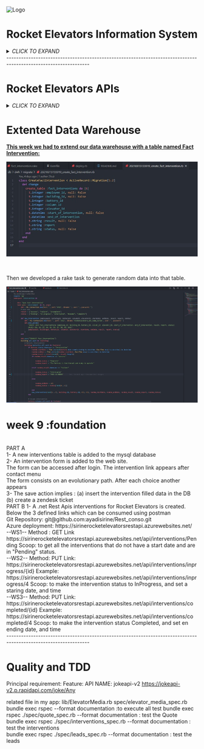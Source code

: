 <img align="center" src="https://rocketelevators-yt.com/assets/RocketElevators_images/clear_logo.png"  alt="Logo" width="850" height="200">


# Rocket Elevators Information System #

<details>
<summary><i>CLICK TO EXPAND</i></summary>

This week converted our static website into a Ruby on Rails application.

The first step was to use the Assett Pipeline to provide the JS, CSS and HTML files needed to run the website. 

We implemented Embeded Ruby Syntax to the HTML code.

We created a database which contained multiple tables :

The employee table is used to assign permissions to access the Backoffice. It is also used to store e-mails and passwords of said employees.

If you want to access the Backoffice use these credentials:

- username: nicolas.genest@codeboxx.biz
- password: newdog1

</br>

![](2021-02-19-19-06-57.png)

</br>

The users table is used to store login information for employees. It also assigns an ID to each one in order to link the tables together.


![](2021-02-19-19-09-22.png)

</br>

In order to create a Backoffice, we first had to implement an authentication process. To achieve this, we used Gem Devise which took care of all the controllers necessary for user creation and user sessions. We then used RailsAdmin that provided us with a Backoffice interface for managing our data, such as the Employee table, the Users table and a Quote table which is used to store all the quote requests made on the website.


![](2021-02-19-19-31-26.png)

</br>

Here is a screenshot of what the list of quotes looks like :

![](2021-02-19-19-30-54.png)

</br>

We then deployed the website to AWS Ubuntu Server using Cloudflare to secure it.

</br>
</br>

The Backoffice was updated to include more data from Mysql as well as adding a Data Warehouse.

![](2021-02-26-17-48-58.png)

</br>

It is now possible to Query the database and show the results in a graph :

![](2021-02-26-17-52-10.png)

</br>

We can also group multiple Graphs at the same time using a Dashboard :

![](2021-02-26-17-53-32.png)

</br>

In order to link the two databases together and to keep them up to date, we had to create tasks :

![](2021-02-26-17-55-30.png)

</details>
----------------------------------------------------------------------------------------------------------------
</br>

# Rocket Elevators APIs #

<details>
<summary><i>CLICK TO EXPAND</i></summary>

**Use these credentials to access the back office:**

- Username: nicolas.genest@codeboxx.biz
- Password: newdog1
---------------------------------------------------------------------------------------------------------------
</br>

<u><b>This week we had to implement APIs to our Rocket Elevators Rails Applications:</u></b>

</br>

First we added the **Twilio** and **Slack** APIs which were pretty similar. We added this code to the *Elevator Model*:

![](2021-03-11-12-17-18.png)

</br>

Next we linked the *Quotes* and *Leads* controller to **Zendesk**:

![](2021-03-11-12-56-02.png)

![](2021-03-11-12-56-45.png)

</br>

Here is what the **Sendgrid** code looks like in the *Leads Controller*:

![](2021-03-11-12-59-13.png)

This is the email that the customer receives when he/she completes the *Contact Form*:

![](2021-03-11-13-06-02.png)

</br>

In order to have *Contact Form Attachment Files* sent to **Dropbox**,(Le login est cmoutlook17@gmail.com password: rocketelevators2021) here is what we added:

![](2021-03-11-13-15-36.png)

</br>

Next comes **IBM Watson Text-to-Speech**. We started by adding an audio player to *Rails Admin* in a new tab called Watson:

![](2021-03-11-13-26-19.png)

Then, we created a method that updates the audio file with Watson reading the text provided, here is the code:

![](2021-03-11-13-51-19.png)

See what the audio player looks like:

![](2021-03-11-13-54-10.png)

</br>

Finally, we implemented **Google Maps** in the *Back Office*. This is the code:

![](2021-03-12-11-08-22.png)

![](2021-03-12-11-09-12.png)

Here is what it looks like on the website:

![](2021-03-12-11-11-36.png)

## BONUS ##

</br>

We added a **Spotify Player** to the *Admin Page*:

![](2021-03-12-17-25-18.png)
![](2021-03-12-17-25-45.png)
![](2021-03-12-17-26-46.png)

</br>

Next, we added a new **Watson** to provide interesting facts about *Star Wars*:

![](2021-03-12-17-28-30.png)
![](2021-03-12-17-29-23.png)
![](2021-03-12-17-30-09.png)

</br>

Finally we tried to add **Weather** to *Google Maps* but this is as far as we got:

![](2021-03-12-22-28-09.png)
</details>


# Extented Data Warehouse #

<u><b>This week we had to extend our data warehouse with a table named Fact Intervention:</u></b>

![](fact_int.jpg)

</br>

Then we developed a rake task to generate random data into that table.

![](fact_int2.jpg)


# week 9 :foundation  #

</br>
PART A
</br>
1- A new interventions table is added to the mysql database
</br>
2- An intervention form is added to the web site. 
</br>
The form can be accessed after login. The intervention link appears after contact menu  
</br>
The form consists on an evolutionary path. After each choice another appears 
</br>
3- The save action implies : 
  (a) insert the intervention filled data in the DB
  (b) create a zendesk ticket 
</br>
PART B 
1- A .net Rest Apis interventions for Rocket Elevators is created.
Below the 3 defined links which can be consumed using postman 
</br>
Git Repository:   git@github.com:ayadisirine/Rest_conso.git
</br>
Azure deployment: https://sirinerocketelevatorsrestapi.azurewebsites.net/
</br>
--WS1--
  Method : GET
  Link https://sirinerocketelevatorsrestapi.azurewebsites.net/api/interventions/Pending  
  Scoop: to get all the interventions that do not have a start date and are in "Pending" status.
  </br>
--WS2--
  Method: PUT
  Link: https://sirinerocketelevatorsrestapi.azurewebsites.net/api/interventions/inprogress/{id}
  Example: https://sirinerocketelevatorsrestapi.azurewebsites.net/api/interventions/inprogress/4 
  Scoop: to make the intervention status to InProgress, and set a staring date, and time
  </br>
--WS3--
  Method: PUT
  Link: https://sirinerocketelevatorsrestapi.azurewebsites.net/api/interventions/completed/{id}
  Example: https://sirinerocketelevatorsrestapi.azurewebsites.net/api/interventions/completed/4 
  Scoop: to make the intervention status Completed, and set en ending date, and time
  </br>
----------------------------------------------------------------------------------------------------------------
</br>

# Quality and TDD #

Principal requirement: 
Feature:
    API NAME: jokeapi-v2
   https://jokeapi-v2.p.rapidapi.com/joke/Any

   related file in my app:
        lib/ElevatorMedia.rb
        spec/elevator_media_spec.rb
        bundle exec rspec --format documentation :to execute all test
        bundle exec rspec ./spec/quote_spec.rb --format documentation : test the Quote
        </br>
        bundle exec rspec ./spec/interventions_spec.rb --format documentation : test the interventions
        </br>
        bundle exec rspec ./spec/leads_spec.rb --format documentation : test the leads 
        </br>
        
        
